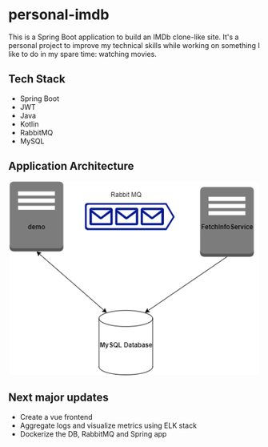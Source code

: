 # personal-imdb
This is a Spring Boot application to build an IMDb clone-like site. It's a personal project to improve my technical skills while working on something I like to do in my spare time: watching movies.

## Tech Stack
 - Spring Boot
 - JWT
 - Java
 - Kotlin
 - RabbitMQ
 - MySQL


## Application Architecture
<p align="center">
    <img alt="architecture-diagram" width="500" src="images/arch.png" />
</p>

## Next major updates
 - Create a vue frontend
 - Aggregate logs and visualize metrics using ELK stack
 - Dockerize the DB, RabbitMQ and Spring app 
